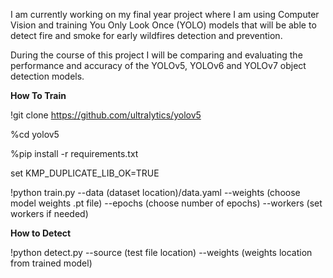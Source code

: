 I am currently working on my final year project where I am using Computer Vision and training You Only Look Once (YOLO) models that will be able to detect fire and smoke for early wildfires detection and prevention.

During the course of this project I will be comparing and evaluating the performance and accuracy of the YOLOv5, YOLOv6 and YOLOv7 object detection models.


**How To Train**

!git clone https://github.com/ultralytics/yolov5

%cd yolov5

%pip install -r requirements.txt


set KMP_DUPLICATE_LIB_OK=TRUE


!python train.py --data (dataset location)/data.yaml --weights (choose model weights .pt file) --epochs (choose number of epochs) --workers (set workers if needed)

**How to Detect**

!python detect.py --source (test file location) --weights (weights location from trained model)
